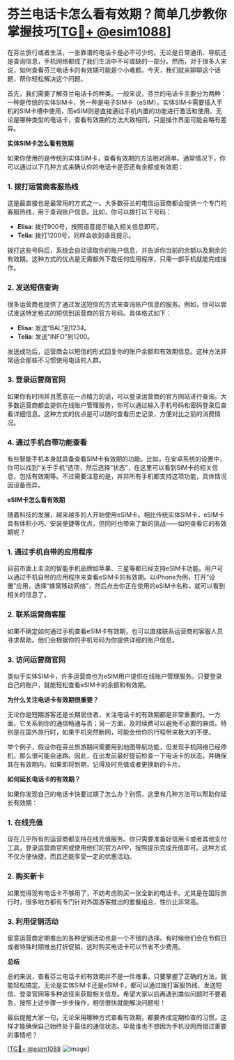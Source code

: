 # 芬兰电话卡怎么看有效期？简单几步教你掌握技巧[[TG💪+ @esim1088](https://t.me/s/esim1088)]

在芬兰旅行或者生活，一张靠谱的电话卡是必不可少的。无论是日常通讯、导航还是查询信息，手机网络都成了我们生活中不可或缺的一部分。然而，对于很多人来说，如何查看芬兰电话卡的有效期可能是个小难题。今天，我们就来聊聊这个话题，帮你轻松解决这个问题。

首先，我们需要了解芬兰电话卡的种类。一般来说，芬兰的电话卡主要分为两种：一种是传统的实体SIM卡，另一种是电子SIM卡（eSIM）。实体SIM卡需要插入手机的SIM卡槽中使用，而eSIM则是直接通过手机内置的功能进行激活和使用。无论是哪种类型的电话卡，查看有效期的方法大致相同，只是操作界面可能会略有差异。

**实体SIM卡怎么看有效期**

如果你使用的是传统的实体SIM卡，查看有效期的方法相对简单。通常情况下，你可以通过以下几种方式来确认你的电话卡是否还有余额或有效期：

### 1. **拨打运营商客服热线**
这是最直接也是最常用的方式之一。大多数芬兰的电信运营商都会提供一个专门的客服热线，用于查询账户信息。比如，你可以拨打以下号码：
- **Elisa**: 拨打900号，按照语音提示输入相关信息即可。
- **Telia**: 拨打1200号，同样会收到语音提示。

拨打这些号码后，系统会自动读取你的账户信息，并告诉你当前的余额以及剩余的有效期。这种方式的优点是无需额外下载任何应用程序，只需一部手机就能完成操作。

### 2. **发送短信查询**
很多运营商也提供了通过发送短信的方式来查询账户信息的服务。例如，你可以尝试发送特定格式的短信到运营商的官方号码。具体格式如下：
- **Elisa**: 发送“BAL”到1234。
- **Telia**: 发送“INFO”到1200。

发送成功后，运营商会以短信的形式回复你的账户余额和有效期信息。这种方法非常适合那些不习惯使用电话的人群。

### 3. **登录运营商官网**
如果你有时间并且愿意花一点精力的话，可以登录运营商的官方网站进行查询。大多数运营商都会提供在线账户管理服务，你可以通过输入手机号码和密码登录后查看详细信息。这种方式的优点是可以随时查看历史记录，方便对比之前的消费情况。

### 4. **通过手机自带功能查看**
有些智能手机本身就具备查看SIM卡有效期的功能。比如，在安卓系统的设置中，你可以找到“关于手机”选项，然后选择“状态”，在这里可以看到SIM卡的相关信息，包括有效期等。不过需要注意的是，并非所有手机都支持这项功能，具体情况因设备而异。

**eSIM卡怎么看有效期**

随着科技的发展，越来越多的人开始使用eSIM卡。相比传统实体SIM卡，eSIM卡具有体积小巧、安装便捷等优点，但同时也带来了新的挑战——如何查看它的有效期呢？

### 1. **通过手机自带的应用程序**
目前市面上主流的智能手机品牌如苹果、三星等都已经支持eSIM卡功能。用户可以通过手机自带的应用程序来查看eSIM卡的有效期。以iPhone为例，打开“设置”应用，选择“蜂窝移动网络”，然后点击你正在使用的eSIM卡名称，就可以看到相关的信息了。

### 2. **联系运营商客服**
如果不确定如何通过手机查看eSIM卡有效期，也可以直接联系运营商的客服人员寻求帮助。他们会根据你的手机号码为你提供详细的账户信息。

### 3. **访问运营商官网**
类似于实体SIM卡，许多运营商也为eSIM用户提供在线账户管理服务。只要登录自己的账户，就能轻松查看eSIM卡的余额和有效期。

**为什么关注电话卡有效期很重要？**

无论你是短期游客还是长期居住者，关注电话卡的有效期都是非常重要的。一方面，它关系到你的通信畅通与否；另一方面，及时续费可以避免不必要的麻烦。特别是在国外旅行时，如果手机突然断网，可能会给你的行程带来极大的不便。

举个例子，假设你在芬兰旅游期间需要用到地图导航功能，但发现手机网络已经停机，那么很可能会迷路。因此，在出发前最好提前检查一下电话卡的状态，并确保其在有效期内。如果即将到期，记得及时充值或者更换新的卡片。

**如何延长电话卡的有效期？**

如果你发现自己的电话卡快要过期了怎么办？别慌，这里有几种方法可以帮助你延长有效期：

### 1. **在线充值**
现在几乎所有的运营商都支持在线充值服务。你只需要准备好信用卡或者其他支付工具，登录运营商官网或使用他们的官方APP，按照提示完成充值即可。这种方式不仅方便快捷，而且还能享受一定的优惠活动。

### 2. **购买新卡**
如果觉得现有电话卡不够用了，不妨考虑购买一张全新的电话卡。尤其是在国际旅行时，很多地方都有专门针对外国游客推出的套餐组合，性价比非常高。

### 3. **利用促销活动**
留意运营商定期推出的各种促销活动也是一个不错的选择。有时候他们会在节假日或者特殊时期推出打折促销，这时购买电话卡可以节省不少费用。

**总结**

总的来说，查看芬兰电话卡的有效期并不是一件难事，只要掌握了正确的方法，就能轻松搞定。无论是实体SIM卡还是eSIM卡，都可以通过拨打客服热线、发送短信、登录官网等多种途径来获取相关信息。希望大家以后再遇到类似问题时不要着急，按照上述步骤一步步操作，相信很快就能解决问题啦！

最后提醒大家一句，无论采用哪种方式查看有效期，都要养成定期检查的习惯，这样才能确保自己始终处于最佳的通信状态。毕竟谁也不想因为手机没网而错过重要的事情吧？

[[TG💪+ @esim1088](https://t.me/s/esim1088) ![Image](https://i.postimg.cc/4NQfJmqS/Snipaste-2025-05-13-00-14-12.png)]